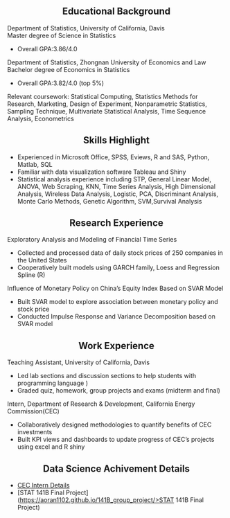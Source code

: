 
<h2 align="center"> Educational Background </h2>

<div align="left">Department of Statistics, University of California, Davis </div>                                        
<div align="left">Master degree of Science in Statistics</div> 

- Overall GPA:3.86/4.0       
<div align="left">Department of Statistics, Zhongnan University of Economics and Law </div>                                                                                            
<div align="left">Bachelor degree of Economics in Statistics</div>   

-	Overall GPA:3.82/4.0 (top 5%)                                                 
<div align="left">Relevant coursework: Statistical Computing, Statistics Methods for Research, Marketing, 
                     Design of Experiment, Nonparametric Statistics, Sampling Technique,
                     Multivariate Statistical Analysis, Time Sequence Analysis, Econometrics</div>
                     
<h2 align="center"> Skills Highlight</h2>   

- Experienced in Microsoft Office, SPSS, Eviews, R and SAS, Python, Matlab, SQL 
- Familiar with data visualization software Tableau and Shiny
- Statistical analysis experience including STP, General Linear Model, ANOVA, Web Scraping, 
  KNN, Time Series Analysis, High Dimensional Analysis, Wireless Data Analysis, Logistic, 
  PCA, Discriminant Analysis, Monte Carlo Methods, Genetic Algorithm, SVM,Survival Analysis                 
<h2 align="center"> Research Experience</h2>   

<div align="left">Exploratory Analysis and Modeling of Financial Time Series</div>          

-	Collected and processed data of daily stock prices of 250 companies in the United States 
-	Cooperatively built models using GARCH family, Loess and Regression Spline (R)                     
<div align="left">Influence of Monetary Policy on China’s Equity Index Based on SVAR Model</div> 

- Built SVAR model to explore association between monetary policy and stock price             
- Conducted Impulse Response and Variance Decomposition based on SVAR model                               

<h2 align="center"> Work Experience </h2>  

<div align="left">Teaching Assistant, University of California, Davis</div>

-	Led lab sections and discussion sections to help students with programming language ) 
-	Graded quiz, homework, group projects and exams (midterm and final)               
<div align="left">Intern, Department of Research & Development, California Energy Commission(CEC)</div>   

-	Collaboratively designed methodologies to quantify benefits of CEC investments                              
-	Built KPI views and dashboards to update progress of CEC’s projects using excel and R shiny
<h2 align="center"> Data Science Achivement Details</h2> 

- [CEC Intern Details](https://github.com/aoran1102/aoran1102.github.io/blob/master/CEC%2BIntern%2Bdetails.md)
- [STAT 141B Final Project](https://aoran1102.github.io/141B_group_project/>STAT 141B Final Project)



